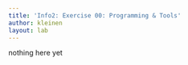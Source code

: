 ```yaml
---
title: 'Info2: Exercise 00: Programming & Tools'
author: kleinen
layout: lab
---
```


nothing here yet
